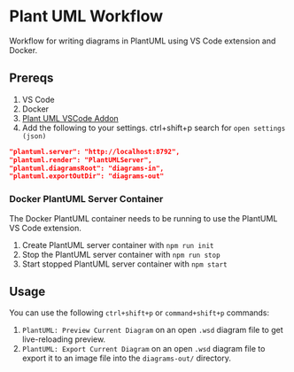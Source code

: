 # Plant UML Workflow

Workflow for writing diagrams in PlantUML using VS Code extension and Docker.

## Prereqs

1. VS Code
2. Docker
3. [Plant UML VSCode Addon](https://marketplace.visualstudio.com/items?itemName=jebbs.plantuml)
4. Add the following to your settings. ctrl+shift+p search for `open settings (json)`

```json
"plantuml.server": "http://localhost:8792",
"plantuml.render": "PlantUMLServer",
"plantuml.diagramsRoot": "diagrams-in",
"plantuml.exportOutDir": "diagrams-out"
```

### Docker PlantUML Server Container
The Docker PlantUML container needs to be running to use the PlantUML VS Code extension.

1. Create PlantUML server container with `npm run init`
2. Stop the PlantUML server container with `npm run stop`
3. Start stopped PlantUML server container with `npm start`

## Usage

You can use the following `ctrl+shift+p` or `command+shift+p` commands:

1. `PlantUML: Preview Current Diagram` on an open `.wsd` diagram file to get live-reloading preview.
2. `PlantUML: Export Current Diagram` on an open `.wsd` diagram file to export it to an image file into the `diagrams-out/` directory. 


